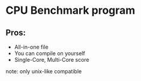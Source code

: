 # CPU Benchmark program
## Pros:
- All-in-one file
- You can compile on yourself 
- Single-Core, Multi-Core score


note: only unix-like compatible
